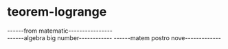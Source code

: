 # teorem-logrange
------from matematic----------------    
------algebra big number------------
------matem postro nove-------------
